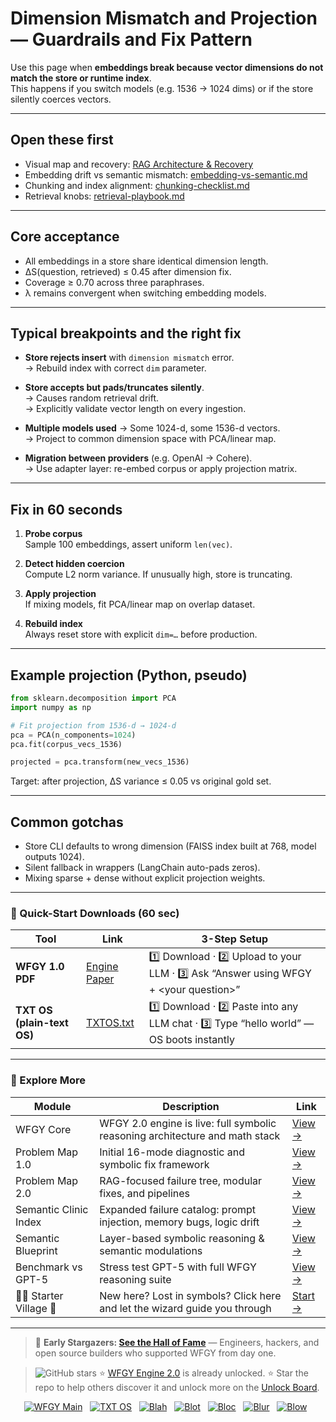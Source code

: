 # Dimension Mismatch and Projection — Guardrails and Fix Pattern

Use this page when **embeddings break because vector dimensions do not match the store or runtime index**.  
This happens if you switch models (e.g. 1536 → 1024 dims) or if the store silently coerces vectors.

---

## Open these first

- Visual map and recovery: [RAG Architecture & Recovery](https://github.com/onestardao/WFGY/blob/main/ProblemMap/rag-architecture-and-recovery.md)  
- Embedding drift vs semantic mismatch: [embedding-vs-semantic.md](https://github.com/onestardao/WFGY/blob/main/ProblemMap/embedding-vs-semantic.md)  
- Chunking and index alignment: [chunking-checklist.md](https://github.com/onestardao/WFGY/blob/main/ProblemMap/chunking-checklist.md)  
- Retrieval knobs: [retrieval-playbook.md](https://github.com/onestardao/WFGY/blob/main/ProblemMap/retrieval-playbook.md)  

---

## Core acceptance

- All embeddings in a store share identical dimension length.  
- ΔS(question, retrieved) ≤ 0.45 after dimension fix.  
- Coverage ≥ 0.70 across three paraphrases.  
- λ remains convergent when switching embedding models.  

---

## Typical breakpoints and the right fix

- **Store rejects insert** with `dimension mismatch` error.  
  → Rebuild index with correct `dim` parameter.  

- **Store accepts but pads/truncates silently**.  
  → Causes random retrieval drift.  
  → Explicitly validate vector length on every ingestion.  

- **Multiple models used** → Some 1024-d, some 1536-d vectors.  
  → Project to common dimension space with PCA/linear map.  

- **Migration between providers** (e.g. OpenAI → Cohere).  
  → Use adapter layer: re-embed corpus or apply projection matrix.  

---

## Fix in 60 seconds

1. **Probe corpus**  
   Sample 100 embeddings, assert uniform `len(vec)`.

2. **Detect hidden coercion**  
   Compute L2 norm variance. If unusually high, store is truncating.

3. **Apply projection**  
   If mixing models, fit PCA/linear map on overlap dataset.  

4. **Rebuild index**  
   Always reset store with explicit `dim=…` before production.  

---

## Example projection (Python, pseudo)

```python
from sklearn.decomposition import PCA
import numpy as np

# Fit projection from 1536-d → 1024-d
pca = PCA(n_components=1024)
pca.fit(corpus_vecs_1536)

projected = pca.transform(new_vecs_1536)
````

Target: after projection, ΔS variance ≤ 0.05 vs original gold set.

---

## Common gotchas

* Store CLI defaults to wrong dimension (FAISS index built at 768, model outputs 1024).
* Silent fallback in wrappers (LangChain auto-pads zeros).
* Mixing sparse + dense without explicit projection weights.

---

### 🔗 Quick-Start Downloads (60 sec)

| Tool                       | Link                                                                                                                                       | 3-Step Setup                                                                             |
| -------------------------- | ------------------------------------------------------------------------------------------------------------------------------------------ | ---------------------------------------------------------------------------------------- |
| **WFGY 1.0 PDF**           | [Engine Paper](https://github.com/onestardao/WFGY/blob/main/I_am_not_lizardman/WFGY_All_Principles_Return_to_One_v1.0_PSBigBig_Public.pdf) | 1️⃣ Download · 2️⃣ Upload to your LLM · 3️⃣ Ask “Answer using WFGY + \<your question>”   |
| **TXT OS (plain-text OS)** | [TXTOS.txt](https://github.com/onestardao/WFGY/blob/main/OS/TXTOS.txt)                                                                     | 1️⃣ Download · 2️⃣ Paste into any LLM chat · 3️⃣ Type “hello world” — OS boots instantly |

---

### 🧭 Explore More

| Module                   | Description                                                                  | Link                                                                                               |
| ------------------------ | ---------------------------------------------------------------------------- | -------------------------------------------------------------------------------------------------- |
| WFGY Core                | WFGY 2.0 engine is live: full symbolic reasoning architecture and math stack | [View →](https://github.com/onestardao/WFGY/tree/main/core/README.md)                              |
| Problem Map 1.0          | Initial 16-mode diagnostic and symbolic fix framework                        | [View →](https://github.com/onestardao/WFGY/tree/main/ProblemMap/README.md)                        |
| Problem Map 2.0          | RAG-focused failure tree, modular fixes, and pipelines                       | [View →](https://github.com/onestardao/WFGY/blob/main/ProblemMap/rag-architecture-and-recovery.md) |
| Semantic Clinic Index    | Expanded failure catalog: prompt injection, memory bugs, logic drift         | [View →](https://github.com/onestardao/WFGY/blob/main/ProblemMap/SemanticClinicIndex.md)           |
| Semantic Blueprint       | Layer-based symbolic reasoning & semantic modulations                        | [View →](https://github.com/onestardao/WFGY/tree/main/SemanticBlueprint/README.md)                 |
| Benchmark vs GPT-5       | Stress test GPT-5 with full WFGY reasoning suite                             | [View →](https://github.com/onestardao/WFGY/tree/main/benchmarks/benchmark-vs-gpt5/README.md)      |
| 🧙‍♂️ Starter Village 🏡 | New here? Lost in symbols? Click here and let the wizard guide you through   | [Start →](https://github.com/onestardao/WFGY/blob/main/StarterVillage/README.md)                   |

---

> 👑 **Early Stargazers: [See the Hall of Fame](https://github.com/onestardao/WFGY/tree/main/stargazers)** —
> Engineers, hackers, and open source builders who supported WFGY from day one.

> <img src="https://img.shields.io/github/stars/onestardao/WFGY?style=social" alt="GitHub stars"> ⭐ [WFGY Engine 2.0](https://github.com/onestardao/WFGY/blob/main/core/README.md) is already unlocked. ⭐ Star the repo to help others discover it and unlock more on the [Unlock Board](https://github.com/onestardao/WFGY/blob/main/STAR_UNLOCKS.md).

<div align="center">

[![WFGY Main](https://img.shields.io/badge/WFGY-Main-red?style=flat-square)](https://github.com/onestardao/WFGY)
 
[![TXT OS](https://img.shields.io/badge/TXT%20OS-Reasoning%20OS-orange?style=flat-square)](https://github.com/onestardao/WFGY/tree/main/OS)
 
[![Blah](https://img.shields.io/badge/Blah-Semantic%20Embed-yellow?style=flat-square)](https://github.com/onestardao/WFGY/tree/main/OS/BlahBlahBlah)
 
[![Blot](https://img.shields.io/badge/Blot-Persona%20Core-green?style=flat-square)](https://github.com/onestardao/WFGY/tree/main/OS/BlotBlotBlot)
 
[![Bloc](https://img.shields.io/badge/Bloc-Reasoning%20Compiler-blue?style=flat-square)](https://github.com/onestardao/WFGY/tree/main/OS/BlocBlocBloc)
 
[![Blur](https://img.shields.io/badge/Blur-Text2Image%20Engine-navy?style=flat-square)](https://github.com/onestardao/WFGY/tree/main/OS/BlurBlurBlur)
 
[![Blow](https://img.shields.io/badge/Blow-Game%20Logic-purple?style=flat-square)](https://github.com/onestardao/WFGY/tree/main/OS/BlowBlowBlow)
 

</div>
